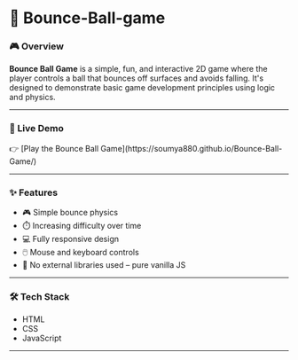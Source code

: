 <h1> ﻿🔴 Bounce-Ball-game </h1>
 
<h3> 🎮 Overview </h3>
<b>Bounce Ball Game</b> is a simple, fun, and interactive 2D game where the player controls a ball that bounces off surfaces and avoids falling. It's designed to demonstrate basic game development principles using logic and physics.

-----
<h3> 🚀 Live Demo </h3>
👉 [Play the Bounce Ball Game](https://soumya880.github.io/Bounce-Ball-Game/)

-----
### ✨ Features
- 🎮 Simple bounce physics
- ⏱️ Increasing difficulty over time
- 💻 Fully responsive design
- 🖱️ Mouse and keyboard controls
- 🚫 No external libraries used – pure vanilla JS

---

### 🛠️ Tech Stack
- HTML
- CSS
- JavaScript

---
